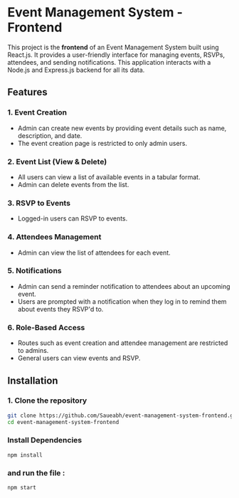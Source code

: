 # Event Management System - Frontend

This project is the **frontend** of an Event Management System built using React.js. It provides a user-friendly interface for managing events, RSVPs, attendees, and sending notifications. This application interacts with a Node.js and Express.js backend for all its data.

## Features

### 1. Event Creation
- Admin can create new events by providing event details such as name, description, and date.
- The event creation page is restricted to only admin users.

### 2. Event List (View & Delete)
- All users can view a list of available events in a tabular format.
- Admin can delete events from the list.

### 3. RSVP to Events
- Logged-in users can RSVP to events.

### 4. Attendees Management
- Admin can view the list of attendees for each event.

### 5. Notifications
- Admin can send a reminder notification to attendees about an upcoming event.
- Users are prompted with a notification when they log in to remind them about events they RSVP'd to.

### 6. Role-Based Access
- Routes such as event creation and attendee management are restricted to admins.
- General users can view events and RSVP.

## Installation

### 1. Clone the repository

```bash
git clone https://github.com/Saueabh/event-management-system-frontend.git
cd event-management-system-frontend

```

### Install Dependencies 
``` npm install ```
### and run the file : 
``` npm start ```
